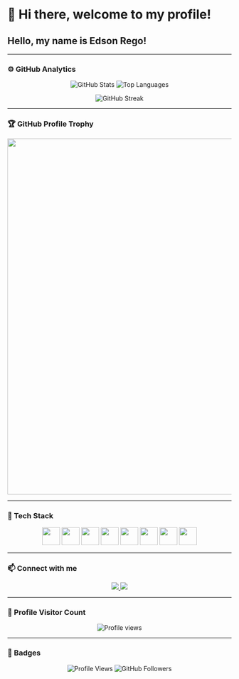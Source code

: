 # 👋 Hi there, welcome to my profile!
## Hello, my name is Edson Rego!

---

### ⚙️ GitHub Analytics

<p align="center">
  <img 
    src="https://github-readme-stats.vercel.app/api?username=edsonrego&theme=dark&hide_border=false&include_all_commits=true&count_private=true" 
    alt="GitHub Stats"
  />
  <img 
    src="https://github-readme-stats.vercel.app/api/top-langs/?username=edsonrego&theme=dark&hide_border=false&layout=compact&langs_count=8" 
    alt="Top Languages"
  />
</p>

<p align="center">
  <img 
    src="https://github-readme-streak-stats.herokuapp.com/?user=edsonrego&theme=dark&hide_border=false" 
    alt="GitHub Streak"
  />
</p>

---

### 🏆 GitHub Profile Trophy

<p align="center">
  <a href="https://github.com/ryo-ma/github-profile-trophy" title="GitHub Profile Trophies">
    <img width="800" src="https://github-profile-trophy.vercel.app/?username=edsonrego&column=8&theme=darkhub&no-frame=true&no-bg=true"/>
  </a>
</p>

---

### 🚀 Tech Stack
<p align="center">
  <img src="https://cdn.jsdelivr.net/gh/devicons/devicon/icons/java/java-original.svg" width="40" height="40"/>
  <img src="https://cdn.jsdelivr.net/gh/devicons/devicon/icons/javascript/javascript-original.svg" width="40" height="40"/>
  <img src="https://cdn.jsdelivr.net/gh/devicons/devicon/icons/typescript/typescript-original.svg" width="40" height="40"/>
  <img src="https://cdn.jsdelivr.net/gh/devicons/devicon/icons/react/react-original.svg" width="40" height="40"/>
  <img src="https://cdn.jsdelivr.net/gh/devicons/devicon/icons/docker/docker-original.svg" width="40" height="40"/>
  <img src="https://cdn.jsdelivr.net/gh/devicons/devicon/icons/linux/linux-original.svg" width="40" height="40"/>
  <img src="https://cdn.jsdelivr.net/gh/devicons/devicon/icons/terraform/terraform-original.svg" width="40" height="40"/>
  <img src="https://cdn.jsdelivr.net/gh/devicons/devicon/icons/amazonwebservices/amazonwebservices-original.svg" width="40" height="40"/>
</p>

---

### 📫 Connect with me
<p align="center">
  <a href="https://www.linkedin.com/in/edsonrego/">
    <img src="https://img.shields.io/badge/-LinkedIn-0A66C2?style=flat&logo=linkedin&logoColor=white"/>
  </a>
  <a href="mailto:edson.seuemail@gmail.com">
    <img src="https://img.shields.io/badge/-Gmail-EA4335?style=flat&logo=gmail&logoColor=white"/>
  </a>
</p>

---

### 📍 Profile Visitor Count

<p align="center">
  <img src="https://komarev.com/ghpvc/?username=edsonrego&label=Profile%20views&color=0e75b6&style=flat" alt="Profile views"/>
</p>

---

### 🔖 Badges
<p align="center">
  <img src="https://komarev.com/ghpvc/?username=edsonrego&color=blue" alt="Profile Views"/>
  <img src="https://img.shields.io/github/followers/edsonrego?style=social" alt="GitHub Followers"/>
</p>

